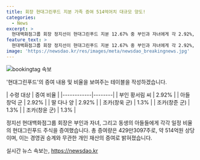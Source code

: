 ```yaml
---
title: 회장 현대그린푸드 지분 가족 증여 514억어치 대규모 양도!
categories:
  - News
excerpt: >
  현대백화점그룹 회장 정지선이 현대그린푸드 지분 12.67% 중 부인과 자녀에게 각 2.92%, 조카에게 각 1.3%를 증여했다. 이번 증여로 총 429만3097주, 514억원 상당의 주식이 이동됐다. 회사 측은 이는 경영권 승계와 무관한 단순 증여라고 밝혔다.
feature_text: >
  현대백화점그룹 회장 정지선이 현대그린푸드 지분 12.67% 중 부인과 자녀에게 각 2.92%, 조카에게 각 1.3%를 증여했다. 이번 증여로 총 429만3097주, 514억원 상당의 주식이 이동됐다. 회사 측은 이는 경영권 승계와 무관한 단순 증여라고 밝혔다.
image: 'https://newsdao.kr/res/images/meta/newsdao_breakingnews.jpg'
---
```


<p><img src="https://newsdao.kr/res/images/meta/newsdao_breakingnews.jpg" alt="bookingtag 속보" /></p>

<p>'현대그린푸드'의 증여 내용 및 비율을 보여주는 테이블을 작성하겠습니다.</p>

<p>| 수령 대상   | 증여 비율 |
|------------|--------|
| 부인 황서림 씨 | 2.92%  |
| 아들 창덕 군   | 2.92%  |
| 딸 다나 양    | 2.92%  |
| 조카(창욱 군)  | 1.3%   |
| 조카(창준 군)  | 1.3%   |
| 조카(창윤 군)  | 1.3%   |</p>

<p>정지선 현대백화점그룹 회장은 부인과 자녀, 그리고 동생의 아들들에게 각각 일정 비율의 현대그린푸드 주식을 증여했습니다. 총 증여량은 429만3097주로, 약 514억원 상당이며, 이는 경영권 승계와 무관한 개인 재산의 증여로 밝혀졌습니다.</p>
실시간 뉴스 속보는, <a href="https://newsdao.kr" rel="dofollow">https://newsdao.kr</a>


